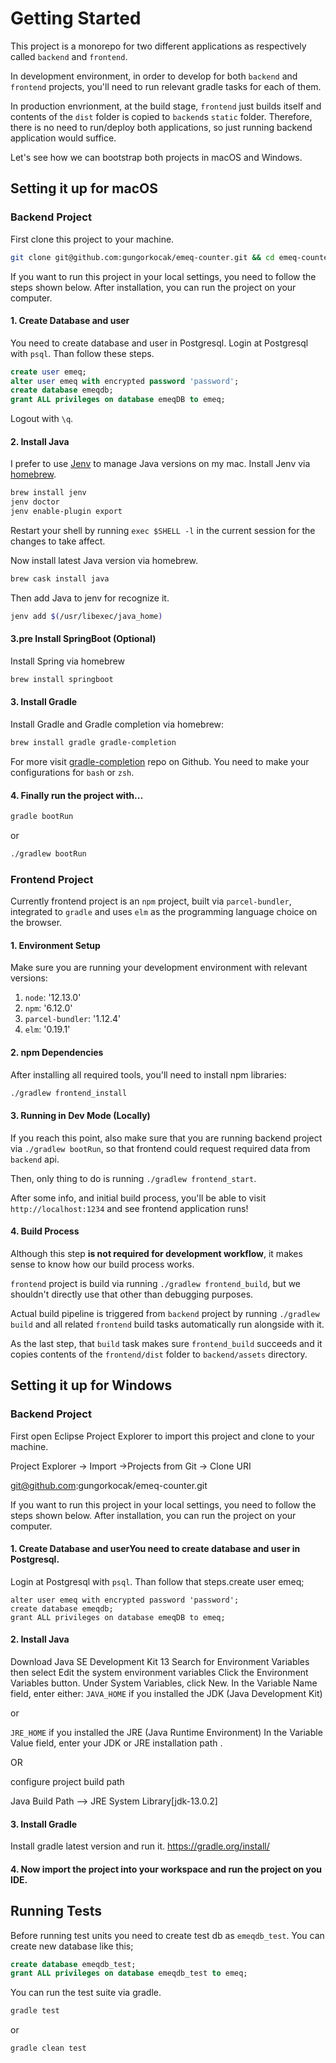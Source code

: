 # Getting Started

This project is a monorepo for two different applications as respectively called `backend` and `frontend`.

In development environment, in order to develop for both `backend` and `frontend` projects, you'll need to run relevant gradle tasks for each of them.

In production envrionment, at the build stage, `frontend` just builds itself and
contents of the `dist` folder is copied to `backend`s `static` folder.
Therefore, there is no need to run/deploy both applications, so just running backend application would suffice.

Let's see how we can bootstrap both projects in macOS and Windows.

## Setting it up for macOS

### Backend Project

First clone this project to your machine.

```sh
git clone git@github.com:gungorkocak/emeq-counter.git && cd emeq-counter
```

If you want to run this project in your local settings, you need to follow the steps shown below. After installation, you can run the project on your computer.

#### 1. Create Database and user
You need to create database and user in Postgresql. Login at Postgresql with `psql`. Than follow these steps.


```sql
create user emeq;
alter user emeq with encrypted password 'password';
create database emeqdb;
grant ALL privileges on database emeqDB to emeq;
```

Logout with `\q`.

#### 2. Install Java

I prefer to use [Jenv](https://github.com/jenv/jenv) to manage Java versions on my mac.
Install Jenv via [homebrew](https://brew.sh/).

```sh
brew install jenv
jenv doctor
jenv enable-plugin export
```
Restart your shell by running `exec $SHELL -l` in the current session for the changes to take affect.

Now install latest Java version via homebrew.

```sh
brew cask install java
```

Then add Java to jenv for recognize it.

```sh
jenv add $(/usr/libexec/java_home)
```


#### 3.pre Install SpringBoot (Optional)

Install Spring via homebrew

```sh
brew install springboot
```

#### 3. Install Gradle

Install Gradle and Gradle completion via homebrew:

```sh
brew install gradle gradle-completion
```

For more visit [gradle-completion](https://github.com/gradle/gradle-completion) repo on Github. You need to make your configurations for `bash` or `zsh`.


#### 4. Finally run the project with...

```sh
gradle bootRun
```

or

```sh
./gradlew bootRun
```

### Frontend Project

Currently frontend project is an `npm` project, built via `parcel-bundler`, integrated to `gradle` and uses `elm` as the programming language choice on the browser.


#### 1. Environment Setup

Make sure you are running your development environment with relevant versions:

1. `node`: '12.13.0'
2. `npm`: '6.12.0'
3. `parcel-bundler`: '1.12.4'
4. `elm`: '0.19.1'


#### 2. npm Dependencies

After installing all required tools, you'll need to install npm libraries:

```sh
./gradlew frontend_install
```

#### 3. Running in Dev Mode (Locally)

If you reach this point, also make sure that you are running backend project via `./gradlew bootRun`, so that frontend could request required data from `backend` api.

Then, only thing to do is running `./gradlew frontend_start`.

After some info, and initial build process, you'll be able to visit `http://localhost:1234` and see frontend application runs!


#### 4. Build Process

Although this step **is not required for development workflow**, it makes sense to know how our build process works.

`frontend` project is build via running `./gradlew frontend_build`, but we shouldn't directly use that other than debugging purposes.

Actual build pipeline is triggered from `backend` project by running `./gradlew build`
and all related `frontend` build tasks automatically run alongside with it.

As the last step, that `build` task makes sure `frontend_build` succeeds
and it copies contents of the `frontend/dist` folder to `backend/assets` directory.

## Setting it up for Windows

### Backend Project

First open Eclipse Project Explorer to import this project and clone to your machine.

Project Explorer -> Import ->Projects from Git -> Clone URI

 git@github.com:gungorkocak/emeq-counter.git

If you want to run this project in your local settings, you need to follow the steps shown below. After installation, you can run the project on your computer.

#### 1. Create Database and userYou need to create database and user in Postgresql.

  Login at Postgresql with `psql`. Than follow that steps.create user emeq;

  ```
  alter user emeq with encrypted password 'password';
  create database emeqdb;
  grant ALL privileges on database emeqDB to emeq;
  ```

#### 2. Install Java

Download Java SE Development Kit 13
Search for Environment Variables then select Edit the system environment variables
Click the Environment Variables button.
Under System Variables, click New.
In the Variable Name field, enter either:
`JAVA_HOME` if you installed the JDK (Java Development Kit)

or

`JRE_HOME` if you installed the JRE (Java Runtime Environment)
In the Variable Value field, enter your JDK or JRE installation path .

OR

configure project build path

Java Build Path --> JRE System Library[jdk-13.0.2]

#### 3. Install Gradle
Install gradle latest version and run it.
https://gradle.org/install/

#### 4. Now import the project into your workspace and run the project on you IDE.


## Running Tests

Before running test units you need to create test db as `emeqdb_test`. You can create new database like this;

```sql
create database emeqdb_test;
grant ALL privileges on database emeqdb_test to emeq;
```

You can run the test suite via gradle.

```sh
gradle test
```

or

```sh
gradle clean test
```
